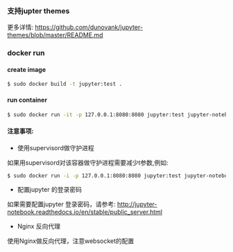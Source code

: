 ### 支持jupter themes
更多详情: https://github.com/dunovank/jupyter-themes/blob/master/README.md

### docker run 

#### create image

```bash
$ sudo docker build -t jupyter:test .
```

#### run container

```bash
$ sudo docker run -it -p 127.0.0.1:8080:8080 jupyter:test jupyter-notebook --ip=0.0.0.0 --port=8080 --notebook-dir=/jupyter --no-browser --allow-root
```
#### 注意事项:

* 使用supervisord做守护进程

如果用supervisord对该容器做守护进程需要减少t参数,例如:

```bash
$ sudo docker run -i -p 127.0.0.1:8080:8080 jupyter:test jupyter-notebook --ip=0.0.0.0 --port=8080 --notebook-dir=/jupyter --no-browser --allow-root
```

* 配置jupyter 的登录密码

如果需要配置jupyter 登录密码，请参考: http://jupyter-notebook.readthedocs.io/en/stable/public_server.html

* Nginx 反向代理

使用Nginx做反向代理，注意websocket的配置
